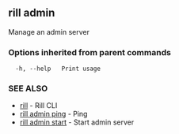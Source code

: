 ## rill admin

Manage an admin server

### Options inherited from parent commands

```
  -h, --help   Print usage
```

### SEE ALSO

* [rill](../rill.md)	 - Rill CLI
* [rill admin ping](ping.md)	 - Ping
* [rill admin start](start.md)	 - Start admin server

